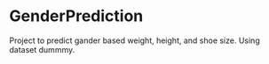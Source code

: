 # GenderPrediction

Project to predict gander based weight, height, and shoe size. Using dataset dummmy.
